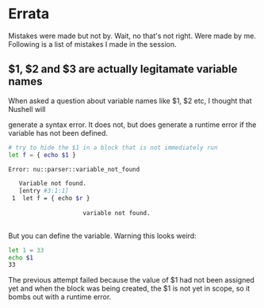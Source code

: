 # Errata

Mistakes were made but not by. Wait, no that's not right. Were made by me.
Following is a list of mistakes I made in the session.

## $1, $2 and $3 are actually legitamate variable names


When asked a question about variable names like $1, $2 etc, I thought that Nushell will 

generate a syntax error. It does not, but does generate a runtime error if the
variable has not been defined.



```sh
# try to hide the $1 in a block that is not immediately run
let f = { echo $1 }

Error: nu::parser::variable_not_found

   Variable not found.
   [entry #3:1:1]
 1  let f = { echo $r }
                   
                     variable not found. 
   

```


But you can define the variable. Warning this looks weird:

```sh
let 1 = 33
echo $1
33
```




The previous attempt failed because the value of $1 had not been assigned yet
and when the block was being created, the $1 is not  yet in scope, so it bombs
out with a runtime error.